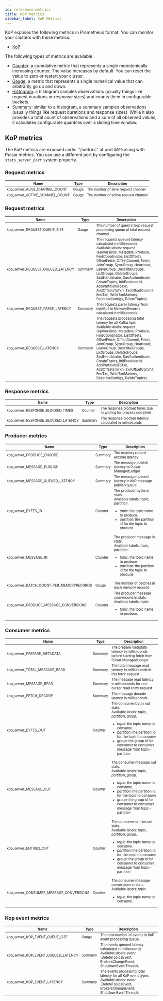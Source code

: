 ```yaml
---
id: reference-metrics
title: KoP Metrics
sidebar_label: KoP Metrics
---
```


<style type="text/css">
  table{
    font-size: 80%;
  }
</style>

KoP exposes the following metrics in Prometheus format. You can monitor your clusters with those metrics.

* [KoP](#KoP)

The following types of metrics are available:

- [Counter](https://prometheus.io/docs/concepts/metric_types/#counter): a cumulative metric that represents a single monotonically increasing counter. The value increases by default. You can reset the value to zero or restart your cluster.
- [Gauge](https://prometheus.io/docs/concepts/metric_types/#gauge): a metric that represents a single numerical value that can arbitrarily go up and down.
- [Histogram](https://prometheus.io/docs/concepts/metric_types/#histogram): a histogram samples observations (usually things like request durations or response sizes) and counts them in configurable buckets.
- [Summary](https://prometheus.io/docs/concepts/metric_types/#summary): similar to a histogram, a summary samples observations (usually things like request durations and response sizes). While it also provides a total count of observations and a sum of all observed values, it calculates configurable quantiles over a sliding time window.

## KoP metrics

The KoP metrics are exposed under "/metrics" at port `8000` along with Pulsar metrics. You can use a different port by configuring the `stats_server_port` system property.

### Request metrics

| Name | Type | Description |
|---|---|---|
| kop_server_ALIVE_CHANNEL_COUNT | Gauge | The number of alive request channel |
| kop_server_ACTIVE_CHANNEL_COUNT | Gauge | The number of active request channel |

### Request metrics

| Name | Type | Description |
|---|---|---|
| kop_server_REQUEST_QUEUE_SIZE | Gauge | The number of quest in kop request processing queue of total request channel. |
| kop_server_REQUEST_QUEUED_LATENCY | Summary | The requests queued latency calculated in milliseconds. <br> Available labels: *request* (ApiVersions, Metadata, Produce, FindCoordinator, ListOffsets, OffsetFetch, OffsetCommit, Fetch, JoinGroup, SyncGroup, Heartbeat, LeaveGroup, DescribeGroups, ListGroups, DeleteGroups, SaslHandshake, SaslAuthenticate, CreateTopics, InitProducerId, AddPartitionsToTxn, AddOffsetsToTxn, TxnOffsetCommit, EndTxn, WriteTxnMarkers, DescribeConfigs, DeleteTopics). </br>|
| kop_server_REQUEST_PARSE_LATENCY | Summary | The requests parse latency from byteBuf to MemoryRecords calculated in milliseconds. |
| kop_server_REQUEST_LATENCY | Summary | The requests processing total latency for all Kafka Apis. <br> Available labels: *request* (ApiVersions, Metadata, Produce, FindCoordinator, ListOffsets, OffsetFetch, OffsetCommit, Fetch, JoinGroup, SyncGroup, Heartbeat, LeaveGroup, DescribeGroups, ListGroups, DeleteGroups, SaslHandshake, SaslAuthenticate, CreateTopics, InitProducerId, AddPartitionsToTxn, AddOffsetsToTxn, TxnOffsetCommit, EndTxn, WriteTxnMarkers, DescribeConfigs, DeleteTopics). </br>|

### Response metrics

| Name | Type | Description |
|---|---|---|
| kop_server_RESPONSE_BLOCKED_TIMES | Counter | The response blocked times due to waiting for process complete |
| kop_server_RESPONSE_BLOCKED_LATENCY | Summary | The response blocked latency calculated in milliseconds|

### Producer metrics

| Name | Type | Description |
|---|---|---|
| kop_server_PRODUCE_ENCODE | Summary | The memory record encode latency |
| kop_server_MESSAGE_PUBLISH | Summary | The message publish latency to Pulsar ManagedLedger|
| kop_server_MESSAGE_QUEUED_LATENCY | Summary | The message queued latency in KoP message publish queue|
| kop_server_BYTES_IN | Counter | The producer bytes in stats. <br> Available labels: *topic*, *partition*. </br> <ul><li>*topic*: the topic name to produce.</li><li>*partition*: the partition id for the topic to produce</li></ul>|
| kop_server_MESSAGE_IN | Counter | The producer message in stats. <br> Available labels: *topic*, *partition*. </br> <ul><li>*topic*: the topic name to produce.</li><li>*partition*: the partition id for the topic to produce</li></ul>|
| kop_server_BATCH_COUNT_PER_MEMORYRECORDS | Gauge | The number of batches in each memory records|
| kop_server_PRODUCE_MESSAGE_CONVERSIONS | Counter | The producer message conversions in stats. <br> Available labels: *topic*. </br> <ul><li>*topic*: the topic name to produce.</li></ul>|

### Consumer metrics

| Name | Type | Description |
|---|---|---|
| kop_server_PREPARE_METADATA | Summary | The prepare metadata latency in milliseconds before starting fetch from Pulsar ManagedLedger |
| kop_server_TOTAL_MESSAGE_READ | Summary | The total message read latency in milliseconds in this fetch request|
| kop_server_MESSAGE_READ | Summary | The message read latency in milliseconds for one cursor read entry request|
| kop_server_FETCH_DECODE | Summary | The message decode latency in milliseconds|
| kop_server_BYTES_OUT | Counter | The consumer bytes out stats. <br> Available labels: *topic*, *partition*, *group*. </br> <ul><li>*topic*: the topic name to consume.</li><li>*partition*: the partition id for the topic to consume</li><li>*group*: the group id for consumer to consumer message from topic-partition</li></ul>|
| kop_server_MESSAGE_OUT | Counter | The consumer message out stats. <br> Available labels: *topic*, *partition*, *group*. </br> <ul><li>*topic*: the topic name to consume.</li><li>*partition*: the partition id for the topic to consume</li><li>*group*: the group id for consumer to consumer message from topic-partition</li></ul>|
| kop_server_ENTRIES_OUT | Counter | The consumer entries out stats. <br> Available labels: *topic*, *partition*, *group*. </br> <ul><li>*topic*: the topic name to consume.</li><li>*partition*: the partition id for the topic to consume</li><li>*group*: the group id for consumer to consumer message from topic-partition</li></ul>|
| kop_server_CONSUMER_MESSAGE_CONVERSIONS | Counter | The consumer message conversions in stats. <br> Available labels: *topic*. </br> <ul><li>*topic*: the topic name to consume.</li></ul>|

### Kop event metrics

| Name | Type | Description |
|---|---|---|
| kop_server_KOP_EVENT_QUEUE_SIZE | Gauge | The total number of events in KoP event processing queue. |
| kop_server_KOP_EVENT_QUEUED_LATENCY | Summary | The events queued latency calculated in milliseconds. <br> Available labels: *event* (DeleteTopicsEvent, BrokersChangeEvent, ShutdownEventThread). </br>|
| kop_server_KOP_EVENT_LATENCY | Summary | The events processing total latency for all KoP event types. <br> Available labels: *event* (DeleteTopicsEvent, BrokersChangeEvent, ShutdownEventThread). </br>|